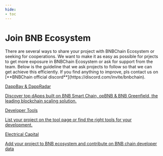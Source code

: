 ```yaml
---
hide:
- toc
---
```


<style>
   .md-source-file, .md-content__button.md-icon {
      display: none;
   }
</style>

<div class="section-head">
    <div class="left">
        <h1>Join BNB Ecosystem</h1>
        <p>There are several ways to share your project with BNBChain Ecosystem or seeking for cooperations. We want to make it as easy as possible for prjects to get more exposure in BNBChain Ecosystem or ask for support from the team. Below is the guideline that we ask projects to follow so that we can get achieve this efficiently. If you find anything to improve, pls contact us on [**BNBChain official discord**](https://discord.com/invite/bnbchain).</p>
    </div>
</div>



<div class="section-body">
    <a href="./platforms/dappbay.md">
        <div>DappBay & DappRadar</div>
        <p>Discover top dApps built on BNB Smart Chain, opBNB & BNB Greenfield, the leading blockchain scaling solution.</p>
    </a>
    <a href="./platforms/dev-tool.md">
        <div>Developer Tools</div>
        <p>List your project on the tool page or find the right tools for your development.</p>
    </a>
    <a href="./platforms/electrical-capital.md">
        <div>Electrical Capital</div>
        <p>Add your project to BNB ecosystem and contribute on BNB chain developer data</p>
    </a>
</div>